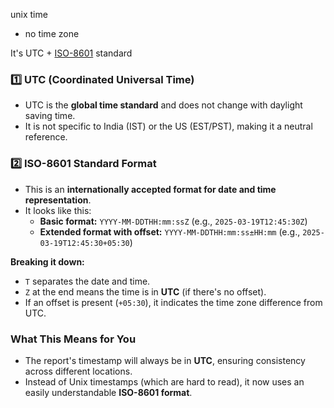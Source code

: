 

unix time
* no time zone


It's UTC + [ISO-8601](https://www.iso.org/iso-8601-date-and-time-format.html) standard


### **1️⃣ UTC (Coordinated Universal Time)**

- UTC is the **global time standard** and does not change with daylight saving time.
- It is not specific to India (IST) or the US (EST/PST), making it a neutral reference.

### **2️⃣ ISO-8601 Standard Format**

- This is an **internationally accepted format for date and time representation**.
- It looks like this:
    - **Basic format:** `YYYY-MM-DDTHH:mm:ssZ` (e.g., `2025-03-19T12:45:30Z`)
    - **Extended format with offset:** `YYYY-MM-DDTHH:mm:ss±HH:mm` (e.g., `2025-03-19T12:45:30+05:30`)

**Breaking it down:**

- `T` separates the date and time.
- `Z` at the end means the time is in **UTC** (if there's no offset).
- If an offset is present (`+05:30`), it indicates the time zone difference from UTC.

### **What This Means for You**

- The report's timestamp will always be in **UTC**, ensuring consistency across different locations.
- Instead of Unix timestamps (which are hard to read), it now uses an easily understandable **ISO-8601 format**.
